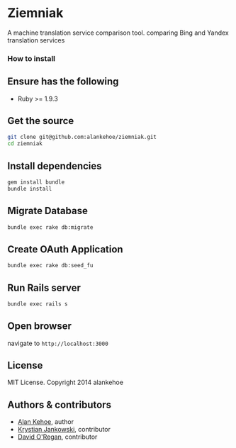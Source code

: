# Ziemniak

A machine translation service comparison tool. comparing
Bing and Yandex translation services

### How to install

## Ensure has the following
* Ruby >= 1.9.3

## Get the source
```bash
git clone git@github.com:alankehoe/ziemniak.git
cd ziemniak
```

## Install dependencies
```bash
gem install bundle
bundle install
```

## Migrate Database
```bash
bundle exec rake db:migrate
```

## Create OAuth Application
```bash
bundle exec rake db:seed_fu
```

## Run Rails server
```bash
bundle exec rails s
```

## Open browser
navigate to `http://localhost:3000`


## License

MIT License. Copyright 2014 alankehoe

## Authors & contributors

* [Alan Kehoe](https://github.com/alankehoe), author
* [Krystian Jankowski](https://github.com/jankowk2), contributor
* [David O'Regan](https://github.com/Oregand), contributor